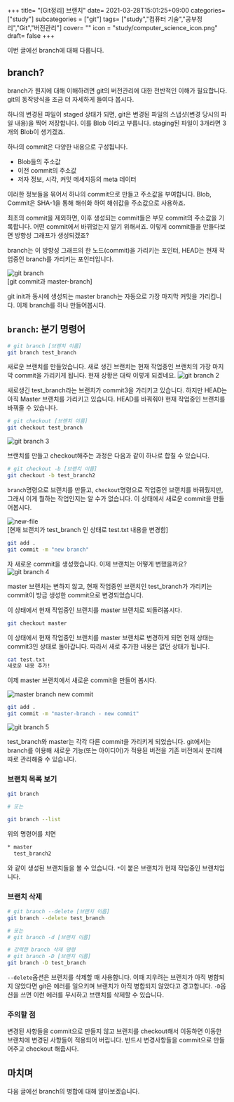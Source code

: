+++
title= "[Git정리] 브랜치"
date= 2021-03-28T15:01:25+09:00
categories= ["study"]
subcategories = ["git"]
tags= ["study","컴퓨터 기술","공부정리","Git","버전관리"]
cover= ""
icon = "study/computer_science_icon.png"
draft= false
+++

이번 글에선 branch에 대해 다룹니다.

## branch?
branch가 뭔지에 대해 이해하려면 git의 버전관리에 대한 전반적인 이해가 필요합니다. git의 동작방식을 조금 더 자세하게 들여다 봅시다.

하나의 변경된 파일이 staged 상태가 되면, git은 변경된 파일의 스냅샷(변경 당시의 파일 내용)을 찍어 저장합니다. 이를 Blob 이라고 부릅니다.
staging된 파일이 3개라면 3개의 Blob이 생기겠죠.

하나의 commit은 다양한 내용으로 구성됩니다.

* Blob들의 주소값
* 이전 commit의 주소값
* 저자 정보, 시각, 커밋 메세지등의 meta 데이터

이러한 정보들을 묶어서 하나의 commit으로 만들고 주소값을 부여합니다. Blob, Commit은 SHA-1을 통해 해쉬화 하여 해쉬값을 주소값으로 사용하죠. 

최초의 commit을 제외하면, 이후 생성되는 commit들은 부모 commit의 주소값을 기록합니다. 어떤 commit에서 바뀌었는지 알기 위해서죠. 이렇게 commit들을 만들다보면 방향성 그래프가 생성되겠죠?

branch는 이 방향성 그래프의 한 노드(commit)을 가리키는 포인터, HEAD는 현재 작업중인 branch를 가리키는 포인터입니다. 

![git branch](../images/git-branch.png)  
[git commit과 master-branch]

git init과 동시에 생성되는 master branch는 자동으로 가장 마지막 커밋을 가리킵니다. 이제 branch를 하나 만들어봅시다.

## `branch`: 분기 명령어

```bash
# git branch [브랜치 이름]
git branch test_branch
```

새로운 브랜치를 만들었습니다. 새로 생긴 브랜치는 현재 작업중인 브랜치의 가장 마지막 commit을 가리키게 됩니다. 현재 상황은 대략 이렇게 되겠네요.
![git branch 2](../images/git-branch-2.png)

새로생긴 test_branch라는 브랜치가 commit3을 가리키고 있습니다. 하지만 HEAD는 아직 Master 브랜치를 가리키고 있습니다. HEAD를 바꿔줘야 현재 작업중인 브랜치를 바꿔줄 수 있습니다. 

```bash
# git checkout [브랜치 이름]
git checkout test_branch
```

![git branch 3](../images/git-branch-3.png)

브랜치를 만들고 checkout해주는 과정은 다음과 같이 하나로 합칠 수 있습니다.

```bash
# git checkout -b [브랜치 이름]
git checkout -b test_branch2
```

`branch`명령으로 브랜치를 만들고, `checkout`명령으로 작업중인 브랜치를 바꿔줬지만, 그래서 이게 뭘하는 작업인지는 알 수가 없습니다. 이 상태에서 새로운 commit을 만들어봅시다.

![new-file](../images/branch-new-file.png)  
[현재 브랜치가 test_branch 인 상태로 test.txt 내용을 변경함]
```bash
git add .
git commit -m "new branch"
```

자 새로운 commit을 생성했습니다. 이제 브랜치는 어떻게 변했을까요?
![git branch 4](../images/git-branch-4.png)

master 브랜치는 변하지 않고, 현재 작업중인 브랜치인 test_branch가 가리키는 commit이 방금 생성한 commit으로 변경되었습니다.

이 상태에서 현재 작업중인 브랜치를 master 브랜치로 되돌려봅시다. 

```bash
git checkout master
```

이 상태에서 현재 작업중인 브랜치를 master 브랜치로 변경하게 되면 현재 상태는 commit3인 상태로 돌아갑니다. 따라서 새로 추가한 내용은 없던 상태가 됩니다.

```bash
cat test.txt
새로운 내용 추가!
```

이제 master 브랜치에서 새로운 commit을 만들어 봅시다.

![master branch new commit](../images/master-branch-new-commit.png)

```bash
git add .
git commit -m "master-branch - new commit"
```

![git branch 5](../images/git-branch-5.png)

test_branch와 master는 각각 다른 commit을 가리키게 되었습니다. git에서는 branch를 이용해 새로운 기능(또는 아이디어)가 적용된 버전을 기존 버전에서 분리해 따로 관리해줄 수 있습니다. 

### 브랜치 목록 보기
```bash
git branch

# 또는

git branch --list
```
위의 명령어를 치면

```bash
* master
  test_branch2
```
와 같이 생성된 브랜치들을 볼 수 있습니다. `*`이 붙은 브랜치가 현재 작업중인 브랜치입니다.

### 브랜치 삭제

```bash
# git branch --delete [브랜치 이름]
git branch --delete test_branch

# 또는
# git branch -d [브랜치 이름]

# 강력한 branch 삭제 명령
# git branch -D [브랜치 이름]
git branch -D test_branch
```
`--delete`옵션은 브랜치를 삭제할 때 사용합니다. 이때 지우려는 브랜치가 아직 병합되지 않았다면 git은 에러를 일으키며 브랜치가 아직 병합되지 않았다고 경고합니다. `-D`옵션을 쓰면 이런 에러를 무시하고 브랜치를 삭제할 수 있습니다.

### 주의할 점
변경된 사항들을 commit으로 만들지 않고 브랜치를 checkout해서 이동하면 
이동한 브랜치에 변경된 사항들이 적용되어 버립니다. 반드시 변경사항들을 commit으로 만들어주고 checkout 해줍시다.

## 마치며

다음 글에선 branch의 병합에 대해 알아보겠습니다.